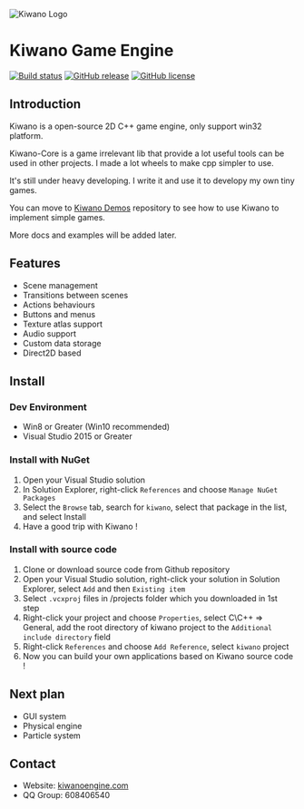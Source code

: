 ![Kiwano Logo](https://github.com/Nomango/Kiwano/raw/master/logo/logo_text_h.png)

# Kiwano Game Engine

[![Build status](https://ci.appveyor.com/api/projects/status/frqh09om9ldaklr9/branch/master?svg=true)](https://ci.appveyor.com/project/Nomango/kiwano/branch/master)
[![GitHub release](https://img.shields.io/github/release/nomango/kiwano)](https://github.com/Nomango/Kiwano/releases/latest)
[![GitHub license](https://img.shields.io/github/license/nomango/kiwano)](https://github.com/Nomango/Kiwano/blob/master/LICENSE)

## Introduction
Kiwano is a open-source 2D C++ game engine, only support win32 platform.

Kiwano-Core is a game irrelevant lib that provide a lot useful tools can be used in other projects. I made a lot wheels to make cpp simpler to use.

It's still under heavy developing. I write it and use it to developy my own tiny games.

You can move to [Kiwano Demos](https://github.com/kiwanogame/KiwanoDemos) repository to see how to use Kiwano to implement simple games.

More docs and examples will be added later.

## Features
* Scene management
* Transitions between scenes
* Actions behaviours
* Buttons and menus
* Texture atlas support
* Audio support
* Custom data storage
* Direct2D based

## Install

### Dev Environment

- Win8 or Greater (Win10 recommended)
- Visual Studio 2015 or Greater

### Install with NuGet

1. Open your Visual Studio solution
2. In Solution Explorer, right-click `References` and choose `Manage NuGet Packages`
3. Select the `Browse` tab, search for `kiwano`, select that package in the list, and select Install
4. Have a good trip with Kiwano !

### Install with source code

1. Clone or download source code from Github repository
2. Open your Visual Studio solution, right-click your solution in Solution Explorer, select `Add` and then `Existing item`
3. Select `.vcxproj` files in /projects folder which you downloaded in 1st step
4. Right-click your project and choose `Properties`, select C\C++ => General, add the root directory of kiwano project to the `Additional include directory` field
5. Right-click `References` and choose `Add Reference`, select `kiwano` project
6. Now you can build your own applications based on Kiwano source code !

## Next plan
* GUI system
* Physical engine
* Particle system

## Contact
* Website: [kiwanoengine.com](https://kiwanoengine.com)
* QQ Group: 608406540
